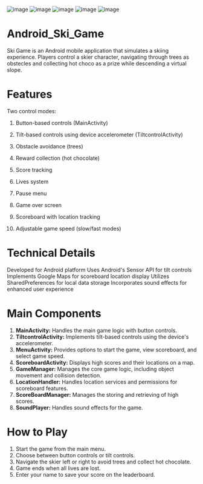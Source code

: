 
![image](https://github.com/user-attachments/assets/b9bc4f4b-4150-4fb0-98d4-01b267c3f3ce)
![image](https://github.com/user-attachments/assets/15e78d6e-0ac3-48fd-948a-2ef804391928)
![image](https://github.com/user-attachments/assets/6d671969-fd9d-4720-b219-fcd25348f773)
![image](https://github.com/user-attachments/assets/2ba2c8f7-d396-4ef2-b560-5d34e5ed334f)
![image](https://github.com/user-attachments/assets/31e93daa-9700-4985-bc9a-b749bcef1ad2)









# Android_Ski_Game
Ski Game is an Android mobile application that simulates a skiing experience. Players control a skier character, navigating through trees as obstecles and collecting hot choco as a prize while descending a virtual slope.

# **Features**

Two control modes:

1. Button-based controls (MainActivity)
2. Tilt-based controls using device accelerometer (TiltcontrolActivity)


1. Obstacle avoidance (trees)
2. Reward collection (hot chocolate)
3. Score tracking
4. Lives system
5. Pause menu
6. Game over screen
7. Scoreboard with location tracking
8. Adjustable game speed (slow/fast modes)

# **Technical Details**

Developed for Android platform
Uses Android's Sensor API for tilt controls
Implements Google Maps for scoreboard location display
Utilizes SharedPreferences for local data storage
Incorporates sound effects for enhanced user experience

# **Main Components**

1. **MainActivity:** Handles the main game logic with button controls.
2. **TiltcontrolActivity:** Implements tilt-based controls using the device's accelerometer.
3. **MenuActivity:** Provides options to start the game, view scoreboard, and select game speed.
4. **ScoreboardActivity:** Displays high scores and their locations on a map.
5. **GameManager:** Manages the core game logic, including object movement and collision detection.
6. **LocationHandler:** Handles location services and permissions for scoreboard features.
7. **ScoreBoardManager:** Manages the storing and retrieving of high scores.
8. **SoundPlayer:** Handles sound effects for the game.

# **How to Play**

1. Start the game from the main menu.
2. Choose between button controls or tilt controls.
3. Navigate the skier left or right to avoid trees and collect hot chocolate.
4. Game ends when all lives are lost.
5. Enter your name to save your score on the leaderboard.
